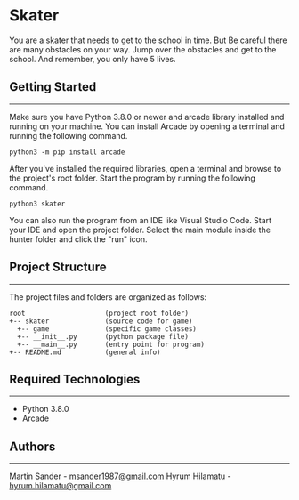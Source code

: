 
# Skater
You are a skater that needs to get to the school in time. But Be careful there are many obstacles on your way.
Jump over the obstacles and get to the school. And remember, you only have 5 lives.

## Getting Started
---
Make sure you have Python 3.8.0 or newer and arcade library installed
and running on your machine. You can install Arcade by opening a terminal 
and running the following command.
```
python3 -m pip install arcade
```
After you've installed the required libraries, open a terminal and browse to the 
project's root folder. Start the program by running the following command.
```
python3 skater 
```
You can also run the program from an IDE like Visual Studio Code. Start your IDE 
and open the project folder. Select the main module inside the hunter folder and 
click the "run" icon.

## Project Structure
---
The project files and folders are organized as follows:
```
root                    (project root folder)
+-- skater              (source code for game)
  +-- game              (specific game classes)
  +-- __init__.py       (python package file)
  +-- __main__.py       (entry point for program)
+-- README.md           (general info)
```

## Required Technologies
---
* Python 3.8.0
* Arcade

## Authors
---
Martin Sander - msander1987@gmail.com
Hyrum Hilamatu - hyrum.hilamatu@gmail.com
